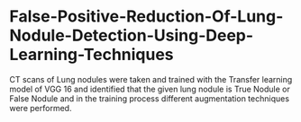 # False-Positive-Reduction-Of-Lung-Nodule-Detection-Using-Deep-Learning-Techniques
CT scans of Lung nodules were taken and trained with the Transfer learning model of VGG 16 and identified that the given lung nodule is True Nodule or False Nodule and in the training process different augmentation techniques were performed.
